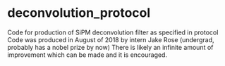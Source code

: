 # deconvolution_protocol
Code for production of SiPM deconvolution filter as specified in protocol
Code was produced in August of 2018 by intern Jake Rose (undergrad, probably has a nobel prize by now)
There is likely an infinite amount of improvement which can be made and it is encouraged.
